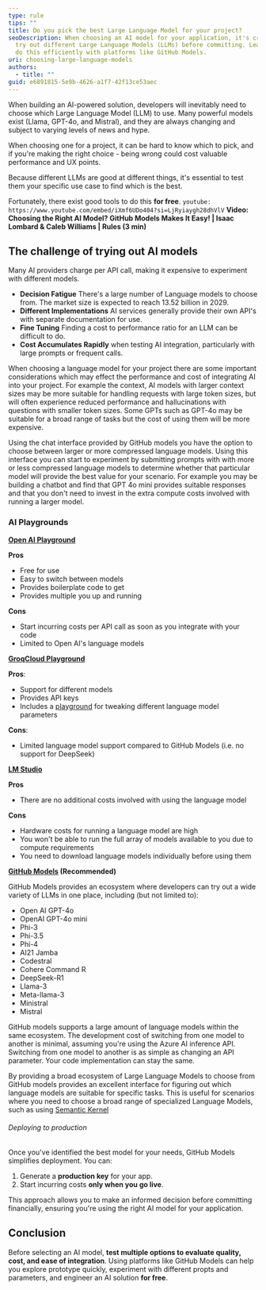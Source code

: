 ```yaml
---
type: rule
tips: ""
title: Do you pick the best Large Language Model for your project?
seoDescription: When choosing an AI model for your application, it's crucial to
  try out different Large Language Models (LLMs) before committing. Learn how to
  do this efficiently with platforms like GitHub Models.
uri: choosing-large-language-models
authors:
  - title: ""
guid: e6891815-5e9b-4626-a1f7-42f13ce53aec
---
```


When building an AI-powered solution, developers will inevitably need to choose which Large Language Model (LLM) to use. Many powerful models exist (Llama, GPT-4o, and Mistral), and they are always changing and subject to varying levels of news and hype.

When choosing one for a project, it can be hard to know which to pick, and if you're making the right choice - being wrong could cost valuable performance and UX points.

Because different LLMs are good at different things, it's essential to test them your specific use case to find which is the best.

Fortunately, there exist good tools to do this **for free**.
`youtube: https://www.youtube.com/embed/iXmf6UDo404?si=LjRyiaygh28dhVlV`
**Video: Choosing the Right AI Model? GitHub Models Makes It Easy! | Isaac Lombard & Caleb Williams | Rules
 (3 min)**



<!--endintro-->

## The challenge of trying out AI models

Many AI providers charge per API call, making it expensive to experiment with different models.

* **Decision Fatigue** There's  a large number of Language models to choose from. The market size is expected to reach 13.52 billion in 2029.
* **Different Implementations** AI services generally provide their own API's with separate documentation for use.
* **Fine Tuning** Finding a cost to performance ratio for an LLM can be difficult to do. 
* **Cost Accumulates Rapidly** when testing AI integration, particularly with large prompts or frequent calls.

When choosing a language model for your project there are some important considerations which may effect the performance and cost of integrating AI into your project. For example the context, AI models with larger context sizes may be more suitable for handling requests with large token sizes, but will often experience reduced performance and hallucinations with questions with smaller token sizes. Some GPTs such as GPT-4o may be suitable for a broad range of tasks but the cost of using them will be more expensive.

Using the chat interface provided by GitHub models you have the option to choose between larger or more compressed language models. Using this interface you can start to experiment by submitting prompts with with more or less compressed language models to determine whether that particular model will provide the best value for your scenario. For example you may be building a chatbot and find that GPT 4o mini provides suitable responses and that you don't need to invest in the extra compute costs involved with running a larger model.

### AI Playgrounds

**[Open AI Playground](https://platform.openai.com/playground/chat?models=gpt-4o)**

**Pros**

* Free for use
* Easy to switch between models
* Provides boilerplate code to get 
* Provides multiple 
  you up and running

**Cons**

* Start incurring costs per API call as soon as you integrate with your code
* Limited to Open AI's language models

**[GroqCloud Playground](https://console.groq.com/playground)**

**Pros**: 

* Support for different models
* Provides API keys
* Includes a [playground](https://console.groq.com/playground) for tweaking different language  model parameters 

**Cons**:

* Limited language model support compared to GitHub Models (i.e. no support for DeepSeek)

**[LM Studio](https://lmstudio.ai/)**

**Pros**

* There are no additional costs involved with using the language model

**Cons**

* Hardware costs for running a language model are high 
* You won't be able to run the full array of models available to you due to compute requirements
* You need to download language models individually before using them

**[GitHub Models](https://github.com/marketplace/models/) (Recommended)**

GitHub Models provides an ecosystem where developers can try out a wide variety of LLMs in one place, including (but not limited to):

* Open AI GPT-4o
* OpenAI GPT-4o mini
* Phi-3
* Phi-3.5
* Phi-4
* AI21 Jamba
* Codestral
* Cohere Command R
* DeepSeek-R1
* Llama-3
* Meta-llama-3
* Ministral
* Mistral

GitHub models supports a large amount of language models within the same ecosystem. The development cost of switching from one model to another is minimal, assuming you're using the Azure AI inference API. Switching from one model to another is as simple as changing an API parameter. Your code implementation can stay the same.

By providing a broad ecosystem of Large Language Models to choose from GitHub models provides an excellent interface for figuring out which language models are suitable for specific tasks. This is useful for scenarios where you need to choose a broad range of specialized Language Models, such as using [Semantic Kernel](https://www.ssw.com.au/rules/use-semantic-kernel/)

###### Deploying to production

Once you've identified the best model for your needs, GitHub Models simplifies deployment. You can:

1. Generate a **production key** for your app.
2. Start incurring costs **only when you go live**.

This approach allows you to make an informed decision before committing financially, ensuring you're using the right AI model for your application.

## Conclusion

Before selecting an AI model, **test multiple options to evaluate quality, cost, and ease of integration**. Using platforms like GitHub Models can help you explore prototype quickly, experiment with different propts and parameters, and engineer an AI solution **for free**.
